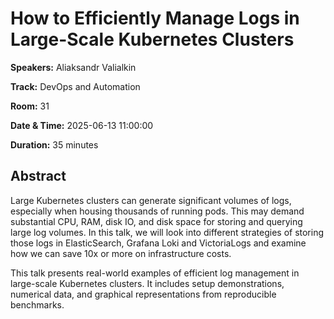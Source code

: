 # How to Efficiently Manage Logs in Large-Scale Kubernetes Clusters

**Speakers:** Aliaksandr Valialkin
                    
**Track:** DevOps and Automation
                    
**Room:** 31
                    
**Date & Time:** 2025-06-13 11:00:00
                    
**Duration:** 35 minutes
                    
## Abstract
                    
Large Kubernetes clusters can generate significant volumes of logs, especially when housing thousands of running pods. This may demand substantial CPU, RAM, disk IO, and disk space for storing and querying large log volumes. In this talk, we will look into different strategies of storing those logs in ElasticSearch, Grafana Loki and VictoriaLogs and examine how we can save 10x or more on infrastructure costs.

This talk presents real-world examples of efficient log management in large-scale Kubernetes clusters. It includes setup demonstrations, numerical data, and graphical representations from reproducible benchmarks.
